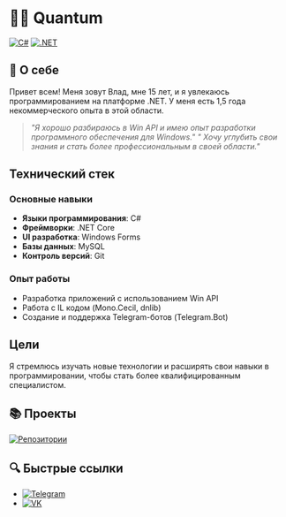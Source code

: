 # 👨‍💻 Quantum

[![C#](https://img.shields.io/badge/C%23-239120?style=for-the-badge&logo=c-sharp&logoColor=white)](https://docs.microsoft.com/en-us/dotnet/csharp/)
[![.NET](https://img.shields.io/badge/.NET-5C2D91?style=for-the-badge&logo=.net&logoColor=white)](https://dotnet.microsoft.com/)

## 🚀 О себе

Привет всем! Меня зовут Влад, мне 15 лет, и я увлекаюсь программированием на платформе .NET. У меня есть 1,5 года некоммерческого опыта в этой области.
> *"Я хорошо разбираюсь в Win API и имею опыт разработки программного обеспечения для Windows."*
> *" Хочу углубить свои знания и стать более профессиональным в своей области."*

## Технический стек
### Основные навыки
- **Языки программирования**: C#
- **Фреймворки**: .NET Core
- **UI разработка**: Windows Forms
- **Базы данных**: MySQL
- **Контроль версий**: Git

### Опыт работы
- Разработка приложений с использованием Win API
- Работа с IL кодом (Mono.Cecil, dnlib)
- Создание и поддержка Telegram-ботов (Telegram.Bot)

## Цели
Я стремлюсь изучать новые технологии и расширять свои навыки в программировании, чтобы стать более квалифицированным специалистом.

## 📚 Проекты
[![Репозитории](https://img.shields.io/badge/Мои_проекты-181717?style=for-the-badge&logo=github&logoColor=white)](https://github.com/Quantum54554545?tab=repositories)

## 🔍 Быстрые ссылки
- [![Telegram](https://img.shields.io/badge/Telegram-2CA5E0?style=for-the-badge&logo=telegram&logoColor=white)](https://t.me/quantuumm)
- [![VK](https://img.shields.io/badge/VKontakte-0077FF?style=for-the-badge&logo=vk&logoColor=white)](https://vk.com/skamminglocalclub)
<!---
Quantum54554545/Quantum54554545 is a ✨ special ✨ repository because its `README.md` (this file) appears on your GitHub profile.
You can click the Preview link to take a look at your changes.
--->
